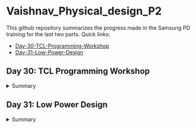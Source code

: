 # Vaishnav_Physical_design_P2

This github repository summarizes the progress made in the Samsung PD training for the last two parts. Quick links:

- [Day-30-TCL-Programming-Workshop](https://github.com/NkVaishnav/Vaishnav_Physical_design_P2/tree/main#day-30-tcl-programming-workshop)
- [Day-31-Low-Power-Design](https://github.com/NkVaishnav/Vaishnav_Physical_design_P2/blob/main/README.md#day-31-low-power-design)


## Day 30: TCL Programming Workshop
<details>
<summary>Summary</summary>

</details>


## Day 31: Low Power Design 

<details>
<summary>Summary</summary>


</details>
